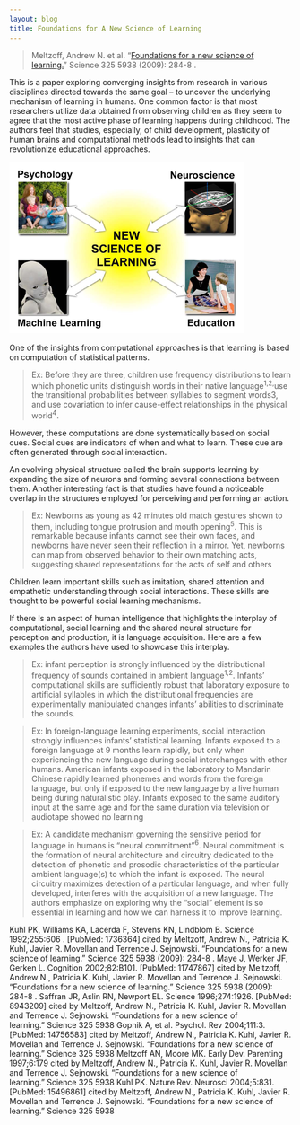 ```yaml
---
layout: blog
title: Foundations for A New Science of Learning
---
```


> Meltzoff, Andrew N. et al. “[Foundations for a new science of learning.](https://www.semanticscholar.org/paper/Foundations-for-a-new-science-of-learning.-Meltzoff-Kuhl/bab710afa6f2b36d161571fe48467efd80e3d0ad)” Science 325 5938 (2009): 284-8 .

This is a paper exploring converging insights from research in various disciplines directed towards the same goal – to uncover the underlying mechanism of learning in humans. One common factor is that most researchers utilize data obtained from observing children as they seem to agree that the most active phase of learning happens during childhood. The authors feel that studies, especially, of child development, plasticity of human brains and computational methods lead to insights that can revolutionize educational approaches.

![](foundations-of-new-learning-science-summary/1.png)

One of the insights from computational approaches is that learning is based on computation of statistical patterns.

> Ex: Before they are three, children use frequency distributions to learn which phonetic units distinguish words in their native language<sup>1,2,</sup>use the transitional probabilities between syllables to segment words3, and use covariation to infer cause-effect relationships in the physical world<sup>4</sup>.

However, these computations are done systematically based on social cues. Social cues are indicators of when and what to learn. These cue are often generated through social interaction.

An evolving physical structure called the brain supports learning by expanding the size of neurons and forming several connections between them. Another interesting fact is that studies have found a noticeable overlap in the structures employed for perceiving and performing an action.

> Ex: Newborns as young as 42 minutes old match gestures shown to them, including tongue protrusion and mouth opening<sup>5</sup>. This is remarkable because infants cannot see their own faces, and newborns have never seen their reflection in a mirror. Yet, newborns can map from observed behavior to their own matching acts, suggesting shared representations for the acts of self and others

Children learn important skills such as imitation, shared attention and empathetic understanding through social interactions. These skills are thought to be powerful social learning mechanisms.

If there Is an aspect of human intelligence that highlights the interplay of computational, social learning and the shared neural structure for perception and production, it is language acquisition.
Here are a few examples the authors have used to showcase this interplay.

> Ex: infant perception is strongly influenced by the distributional frequency of sounds contained in ambient language<sup>1,2</sup>. Infants’ computational skills are sufficiently robust that laboratory exposure to artificial syllables in which the distributional frequencies are experimentally manipulated changes infants’ abilities to discriminate the sounds.

> Ex: In foreign-language learning experiments, social interaction strongly influences infants’ statistical learning. Infants exposed to a foreign language at 9 months learn rapidly, but only when experiencing the new language during social interchanges with other humans. American infants exposed in the laboratory to Mandarin Chinese rapidly learned phonemes and words from the foreign language, but only if exposed to the new language by a live human being during naturalistic play. Infants exposed to the same auditory input at the same age and for the same duration via television or audiotape showed no learning

> Ex: A candidate mechanism governing the sensitive period for language in humans is “neural commitment”<sup>6</sup>. Neural commitment is the formation of neural architecture and circuitry dedicated to the detection of phonetic and prosodic characteristics of the particular ambient language(s) to which the infant is exposed. The neural circuitry maximizes detection of a particular language, and when fully developed, interferes with the acquisition of a new language.
The authors emphasize on exploring why the “social” element is so essential in learning and how we can harness it to improve learning.

Kuhl PK, Williams KA, Lacerda F, Stevens KN, Lindblom B. Science 1992;255:606 . [PubMed: 1736364] cited by Meltzoff, Andrew N., Patricia K. Kuhl, Javier R. Movellan and Terrence J. Sejnowski. “Foundations for a new science of learning.” Science 325 5938 (2009): 284-8 .
Maye J, Werker JF, Gerken L. Cognition 2002;82:B101. [PubMed: 11747867] cited by Meltzoff, Andrew N., Patricia K. Kuhl, Javier R. Movellan and Terrence J. Sejnowski. “Foundations for a new science of learning.” Science 325 5938 (2009): 284-8 .
Saffran JR, Aslin RN, Newport EL. Science 1996;274:1926. [PubMed: 8943209] cited by Meltzoff, Andrew N., Patricia K. Kuhl, Javier R. Movellan and Terrence J. Sejnowski. “Foundations for a new science of learning.” Science 325 5938
Gopnik A, et al. Psychol. Rev 2004;111:3. [PubMed: 14756583] cited by Meltzoff, Andrew N., Patricia K. Kuhl, Javier R. Movellan and Terrence J. Sejnowski. “Foundations for a new science of learning.” Science 325 5938
Meltzoff AN, Moore MK. Early Dev. Parenting 1997;6:179 cited by Meltzoff, Andrew N., Patricia K. Kuhl, Javier R. Movellan and Terrence J. Sejnowski. “Foundations for a new science of learning.” Science 325 5938
Kuhl PK. Nature Rev. Neurosci 2004;5:831. [PubMed: 15496861] cited by Meltzoff, Andrew N., Patricia K. Kuhl, Javier R. Movellan and Terrence J. Sejnowski. “Foundations for a new science of learning.” Science 325 5938

<!-- foundations-of-new-learning-science-summary -->
